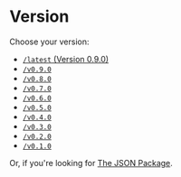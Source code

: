 # Version

Choose your version:

* [`/latest` (Version 0.9.0)](/latest/ ':ignore :target=_self')
* [`/v0.9.0`](/v0.9.0/ ':ignore :target=_self')
* [`/v0.8.0`](/v0.8.0/ ':ignore :target=_self')
* [`/v0.7.0`](/v0.7.0/ ':ignore :target=_self')
* [`/v0.6.0`](/v0.6.0/ ':ignore :target=_self')
* [`/v0.5.0`](/v0.5.0/ ':ignore :target=_self')
* [`/v0.4.0`](/v0.4.0/ ':ignore :target=_self')
* [`/v0.3.0`](/v0.3.0/ ':ignore :target=_self')
* [`/v0.2.0`](/v0.2.0/ ':ignore :target=_self')
* [`/v0.1.0`](/v0.1.0/ ':ignore :target=_self')

Or, if you're looking for [The JSON Package](/json/).